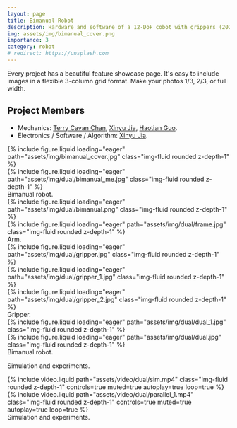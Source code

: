 ```yaml
---
layout: page
title: Bimanual Robot
description: Hardware and software of a 12-DoF cobot with grippers (2022)
img: assets/img/bimanual_cover.png
importance: 3
category: robot
# redirect: https://unsplash.com
---
```


Every project has a beautiful feature showcase page.
It's easy to include images in a flexible 3-column grid format.
Make your photos 1/3, 2/3, or full width.

## Project Members
* Mechanics: [Terry Cavan Chan](https://cde.nus.edu.sg/bme/bioroboticslab/author/terry-cavan-chan/), <u>Xinyu Jia</u>, [Haotian Guo](https://cde.nus.edu.sg/bme/bioroboticslab/author/guo-haotian/).
* Electronics / Software / Algorithm: <u>Xinyu Jia</u>.

<div class="row">
    <div class="col-sm mt-3 mt-md-0">
        {% include figure.liquid loading="eager" path="assets/img/bimanual_cover.jpg" class="img-fluid rounded z-depth-1" %}
    </div>
    <div class="col-sm mt-3 mt-md-0">
        {% include figure.liquid loading="eager" path="assets/img/dual/bimanual_me.jpg" class="img-fluid rounded z-depth-1" %}
    </div>
</div>
<div class="caption">
    Bimanual robot.
</div>


<div class="row">
    <div class="col-sm mt-3 mt-md-0">
        {% include figure.liquid loading="eager" path="assets/img/dual/bimanual.png" class="img-fluid rounded z-depth-1" %}
    </div>
    <div class="col-sm mt-3 mt-md-0">
        {% include figure.liquid loading="eager" path="assets/img/dual/frame.jpg" class="img-fluid rounded z-depth-1" %}
    </div>
</div>
<div class="caption">
    Arm.
</div>


<div class="row">
    <div class="col-sm mt-3 mt-md-0">
        {% include figure.liquid loading="eager" path="assets/img/dual/gripper.jpg" class="img-fluid rounded z-depth-1" %}
    </div>
    <div class="col-sm mt-3 mt-md-0">
        {% include figure.liquid loading="eager" path="assets/img/dual/gripper_1.jpg" class="img-fluid rounded z-depth-1" %}
    </div>
    <div class="col-sm mt-3 mt-md-0">
        {% include figure.liquid loading="eager" path="assets/img/dual/gripper_2.jpg" class="img-fluid rounded z-depth-1" %}
    </div>
</div>
<div class="caption">
    Gripper.
</div>


<div class="row justify-content-sm-center">
    <div class="col-sm-8 mt-3 mt-md-0">
        {% include figure.liquid loading="eager" path="assets/img/dual/dual_1.jpg" class="img-fluid rounded z-depth-1" %}
    </div>
    <div class="col-sm-4 mt-3 mt-md-0">
        {% include figure.liquid loading="eager" path="assets/img/dual/dual.jpg" class="img-fluid rounded z-depth-1" %}
    </div>
</div>
<div class="caption">
    Bimanual robot.
</div>


Simulation and experiments.


<div class="row justify-content-sm-center">
    <div class="col-sm-8 mt-3 mt-md-0">
        {% include video.liquid path="assets/video/dual/sim.mp4" class="img-fluid rounded z-depth-1" controls=true muted=true autoplay=true loop=true %}
    </div>
    <div class="col-sm-4 mt-3 mt-md-0">
        {% include video.liquid path="assets/video/dual/parallel_1.mp4" class="img-fluid rounded z-depth-1" controls=true muted=true autoplay=true loop=true %}
    </div>
</div>
<div class="caption">
    Simulation and experiments.
</div>
